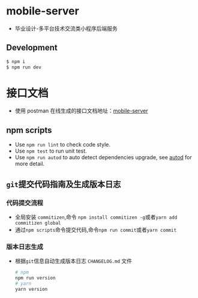 # mobile-server

- 毕业设计-多平台技术交流类小程序后端服务

## Development

```bash
$ npm i
$ npm run dev
```

# 接口文档

- 使用 postman 在线生成的接口文档地址：[mobile-server](https://documenter.getpostman.com/view/9725103/SzKVQxr7?version=latest)

## npm scripts

- Use `npm run lint` to check code style.
- Use `npm test` to run unit test.
- Use `npm run autod` to auto detect dependencies upgrade, see [autod](https://www.npmjs.com/package/autod) for more detail.

[egg]: https://eggjs.org

## `git`提交代码指南及生成版本日志

### 代码提交流程

- 全局安装 `commitizen`,命令 `npm install commitizen -g`或者`yarn add commitizen global`
- 通过`npm scripts`命令提交代码,命令`npm run commit`或者`yarn commit`

### 版本日志生成

- 根据`git`信息自动生成版本日志 `CHANGELOG.md` 文件

  ```bash
  # npm
  npm run version
  # yarn
  yarn version
  ```
